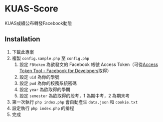 # KUAS-Score
KUAS成績公布轉發Facebook動態

## Installation
1. 下載此專案
2. 複製 ```config.sample.php``` 至 ```config.php```
   1. 設定 ```FBtoken``` 為欲發文的 Facebook 帳號 Access Token（可從[Access Token Tool - Facebook for Developers](https://developers.facebook.com/tools/accesstoken/)取得）
   2. 設定 ```uid``` 為你的學號
   2. 設定 ```pwd``` 為你的校務系統密碼
   2. 設定 ```year``` 為欲取得的學期
   2. 設定 ```semester``` 為欲取得的段考，1 為期中考，2 為期末考
3. 第一次執行 ```php index.php``` 會自動產生 ```data.json``` 和 ```cookie.txt```
4. 設定執行 ```php index.php``` 的排程
5. 完成
